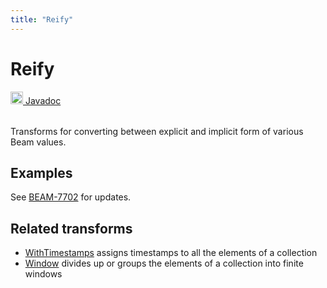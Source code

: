 ```yaml
---
title: "Reify"
---
```

<!--
Licensed under the Apache License, Version 2.0 (the "License");
you may not use this file except in compliance with the License.
You may obtain a copy of the License at

http://www.apache.org/licenses/LICENSE-2.0

Unless required by applicable law or agreed to in writing, software
distributed under the License is distributed on an "AS IS" BASIS,
WITHOUT WARRANTIES OR CONDITIONS OF ANY KIND, either express or implied.
See the License for the specific language governing permissions and
limitations under the License.
-->
# Reify
<table align="left">
    <a target="_blank" class="button"
        href="https://beam.apache.org/releases/javadoc/current/index.html?org/apache/beam/sdk/transforms/Reify.html">
      <img src="https://beam.apache.org/images/logos/sdks/java.png" width="20px" height="20px"
           alt="Javadoc" />
     Javadoc
    </a>
</table>
<br><br>

Transforms for converting between explicit and implicit form of various Beam values.

## Examples
See [BEAM-7702](https://issues.apache.org/jira/browse/BEAM-7702) for updates.

## Related transforms
* [WithTimestamps](/documentation/transforms/java/elementwise/withtimestamps)
  assigns timestamps to all the elements of a collection
* [Window](/documentation/transforms/java/other/window/) divides up or
  groups the elements of a collection into finite windows
